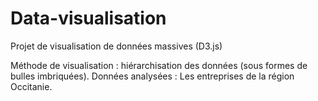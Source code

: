 # Data-visualisation
Projet de visualisation de données massives (D3.js)

Méthode de visualisation : hiérarchisation des données (sous formes de bulles imbriquées).
Données analysées : Les entreprises de la région Occitanie.
